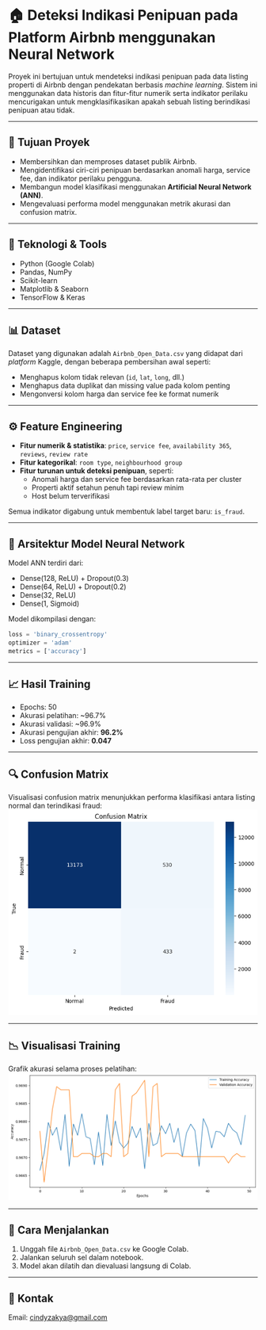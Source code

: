 # 🏠 Deteksi Indikasi Penipuan pada Platform Airbnb menggunakan Neural Network
Proyek ini bertujuan untuk mendeteksi indikasi penipuan pada data listing properti di Airbnb dengan pendekatan berbasis _machine learning_. Sistem ini menggunakan data historis dan fitur-fitur numerik serta indikator perilaku mencurigakan untuk mengklasifikasikan apakah sebuah listing berindikasi penipuan atau tidak.

---

## 📌 Tujuan Proyek
- Membersihkan dan memproses dataset publik Airbnb.
- Mengidentifikasi ciri-ciri penipuan berdasarkan anomali harga, service fee, dan indikator perilaku pengguna.
- Membangun model klasifikasi menggunakan **Artificial Neural Network (ANN)**.
- Mengevaluasi performa model menggunakan metrik akurasi dan confusion matrix.

---

## 🧰 Teknologi & Tools
- Python (Google Colab)
- Pandas, NumPy
- Scikit-learn
- Matplotlib & Seaborn
- TensorFlow & Keras

---

## 📊 Dataset
Dataset yang digunakan adalah `Airbnb_Open_Data.csv` yang didapat dari _platform_ Kaggle, dengan beberapa pembersihan awal seperti:
- Menghapus kolom tidak relevan (`id`, `lat`, `long`, dll.)
- Menghapus data duplikat dan missing value pada kolom penting
- Mengonversi kolom harga dan service fee ke format numerik

---

## ⚙️ Feature Engineering
- **Fitur numerik & statistika**: `price`, `service fee`, `availability 365`, `reviews`, `review rate`
- **Fitur kategorikal**: `room type`, `neighbourhood group`
- **Fitur turunan untuk deteksi penipuan**, seperti:
  - Anomali harga dan service fee berdasarkan rata-rata per cluster
  - Properti aktif setahun penuh tapi review minim
  - Host belum terverifikasi

Semua indikator digabung untuk membentuk label target baru: `is_fraud`.

---

## 🧠 Arsitektur Model Neural Network
Model ANN terdiri dari:
- Dense(128, ReLU) + Dropout(0.3)
- Dense(64, ReLU) + Dropout(0.2)
- Dense(32, ReLU)
- Dense(1, Sigmoid)

Model dikompilasi dengan:
```python
loss = 'binary_crossentropy'
optimizer = 'adam'
metrics = ['accuracy']
```

---

## 📈 Hasil Training
- Epochs: 50  
- Akurasi pelatihan: ~96.7%  
- Akurasi validasi: ~96.9%  
- Akurasi pengujian akhir: **96.2%**  
- Loss pengujian akhir: **0.047**

---

## 🔍 Confusion Matrix
Visualisasi confusion matrix menunjukkan performa klasifikasi antara listing normal dan terindikasi fraud:
![Confusion Matrix](confussion_matrix.png)

---

## 📉 Visualisasi Training
Grafik akurasi selama proses pelatihan:
![Training Accuracy](training_accuracy.png)

---

## 🚀 Cara Menjalankan
1. Unggah file `Airbnb_Open_Data.csv` ke Google Colab.
2. Jalankan seluruh sel dalam notebook.
3. Model akan dilatih dan dievaluasi langsung di Colab.

---

## 📧 Kontak
Email: cindyzakya@gmail.com
